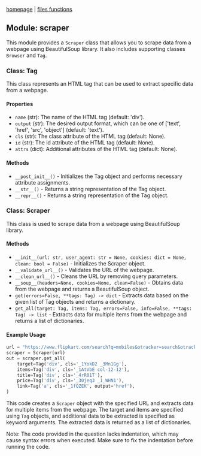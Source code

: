 [homepage](index.md) | [files functions](files.md)

## Module: scraper

This module provides a `Scraper` class that allows you to scrape data from a webpage using BeautifulSoup library. It also includes supporting classes `Browser` and `Tag`.


### Class: Tag

This class represents an HTML tag that can be used to extract specific data from a webpage.

#### Properties

- `name` (str): The name of the HTML tag (default: 'div').
- `output` (str): The desired output format, which can be one of ['text', 'href', 'src', 'object'] (default: 'text').
- `cls` (str): The class attribute of the HTML tag (default: None).
- `id` (str): The id attribute of the HTML tag (default: None).
- `attrs` (dict): Additional attributes of the HTML tag (default: None).

#### Methods

- `__post_init__()` - Initializes the Tag object and performs necessary attribute assignments.
- `__str__()` - Returns a string representation of the Tag object.
- `__repr__()` - Returns a string representation of the Tag object.

### Class: Scraper

This class is used to scrape data from a webpage using BeautifulSoup library.

#### Methods

- `__init__(url: str, user_agent: str = None, cookies: dict = None, clean: bool = False)` - Initializes the Scraper object.
- `__validate_url__()` - Validates the URL of the webpage.
- `__clean_url__()` - Cleans the URL by removing query parameters.
- `__soup__(headers=None, cookies=None, clean=False)` - Obtains data from the webpage and returns a BeautifulSoup object.
- `get(errors=False, **tags: Tag) -> dict` - Extracts data based on the given list of Tag objects and returns a dictionary.
- `get_all(target: Tag, items: Tag, errors=False, info=False, **tags: Tag) -> list` - Extracts data for multiple items from the webpage and returns a list of dictionaries.

#### Example Usage

```python
url = "https://www.flipkart.com/search?q=mobiles&otracker=search&otracker1=search&marketplace=FLIPKART&as-show=on&as=off"
scraper = Scraper(url)
out = scraper.get_all(
    target=Tag('div', cls='_1YokD2 _3Mn1Gg'),
    items=Tag('div', cls='_1AtVbE col-12-12'),
    title=Tag('div', cls='_4rR01T'),
    price=Tag('div', cls='_30jeq3 _1_WHN1'),
    link=Tag('a', cls='_1fQZEK', output='href'),
)
```

This code creates a `Scraper` object with the specified URL and extracts data for multiple items from the webpage. The target and items are specified using `Tag` objects, and additional data to be extracted is specified as keyword arguments. The extracted data is returned as a list of dictionaries.

Note: The code provided in the question lacks indentation, which may cause syntax errors when executed. Make sure to fix the indentation before running the code.